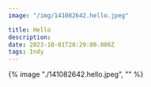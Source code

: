 ```yaml
---
image: "/img/141082642.hello.jpeg"

title: Hello
description: 
date: 2023-10-01T20:29:00.000Z
tags: Indy
---
```

{% image "./141082642.hello.jpeg", "" %}